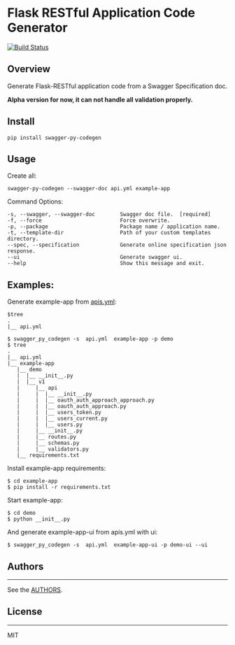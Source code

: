 # Flask RESTful Application Code Generator

[![Build Status](https://travis-ci.org/softlns/swagger-py-codegen.svg)](https://travis-ci.org/softlns/swagger-py-codegen)

## Overview

Generate Flask-RESTful application code from a Swagger Specification doc.

**Alpha version for now, it can not handle all validation properly.**


## Install

```
pip install swagger-py-codegen
```

## Usage

Create all:

```
swagger-py-codegen --swagger-doc api.yml example-app
```

Command Options:

    -s, --swagger, --swagger-doc        Swagger doc file.  [required]
    -f, --force                         Force overwrite.
    -p, --package                       Package name / application name.
    -t, --template-dir                  Path of your custom templates directory.
    --spec, --specification             Generate online specification json response.
    --ui                                Generate swagger ui.
    --help                              Show this message and exit.

## Examples:

Generate example-app from [apis.yml](https://github.com/guokr/swagger-py-codegen/blob/master/api.yml "Title"):  

    $tree
	.
	|__ api.yml

    $ swagger_py_codegen -s  api.yml  example-app -p demo
    $ tree
	.
	|__ api.yml
	|__ example-app
	   |__ demo
	   |  |__ __init__.py
	   |  |__ v1
	   |     |__ api
	   |     |  |__ __init__.py
	   |     |  |__ oauth_auth_approach_approach.py
	   |     |  |__ oauth_auth_approach.py
	   |     |  |__ users_token.py
	   |     |  |__ users_current.py
	   |     |  |__ users.py
	   |     |__ __init__.py
	   |     |__ routes.py
	   |     |__ schemas.py
	   |     |__ validators.py
	   |__ requirements.txt
	
Install example-app requirements: 

    $ cd example-app
    $ pip install -r requirements.txt

Start example-app: 

    $ cd demo
    $ python __init__.py

And generate example-app-ui from apis.yml with ui:   

    $ swagger_py_codegen -s  api.yml  example-app-ui -p demo-ui --ui

## Authors
--------
See the [AUTHORS](https://github.com/guokr/swagger-py-codegen/blob/master/AUTHORS "Title").


## License
--------
MIT 
